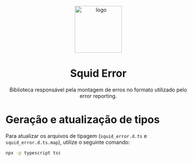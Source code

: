 <p align="center">
    <img
    src="https://img.icons8.com/dotty/128/F7DF1E/error--v1.png"
    width="128px" align="center" alt="logo" />
    <h1 align="center">Squid Error</h1>
    <p align="center">Biblioteca responsável pela montagem de erros no formato utilizado pelo error reporting.</p>
</p>

# Geração e atualização de tipos

Para atualizar os arquivos de tipagem (`squid_error.d.ts` e `squid_error.d.ts.map`), utilize o seguinte comando:

```sh
npx -p typescript tsc
```